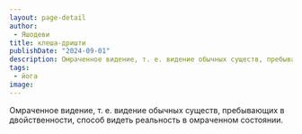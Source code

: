 ```yaml
---
layout: page-detail
author:
 - Яшодеви
title: клеша-дришти
publishDate: "2024-09-01"
description: Омраченное видение, т. е. видение обычных существ, пребывающих в двойственности, способ видеть реальность в омраченном состоянии.
tags:
 - йога
image: 
---
```


Омраченное видение, т. е. видение обычных существ, пребывающих в двойственности, способ видеть реальность в омраченном состоянии.
